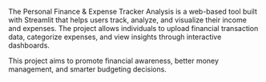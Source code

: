 The Personal Finance & Expense Tracker Analysis is a web-based tool built with Streamlit that helps users track, analyze, and visualize their income and expenses. The project allows individuals to upload financial transaction data, categorize expenses, and view insights through interactive dashboards.

This project aims to promote financial awareness, better money management, and smarter budgeting decisions.
